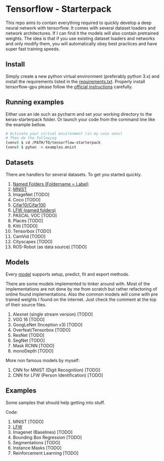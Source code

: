 # Tensorflow - Starterpack

This repo aims to contain everything required to quickly develop a deep neural network with tensorflow.
It comes with several dataset loaders and network architectures.
If I can find it the models will also contain pretrained weights.
The idea is that if you use existing dataset loaders and networks and only modify them, you will automatically obey best practices and have super fast training speeds.

## Install

Simply create a new python virtual environment (preferably python 3.x) and install the requirements listed in the [requirements.txt](requirements.txt).
Properly install tensorflow-gpu please follow the [official instructions](https://www.tensorflow.org/install/) carefully.


## Running examples

Either use an ide such as pycharm and set your working directory to the keras-starterpack folder.
Or launch your code from the command line like the example bellow.

```bash
# Activate your virtual environment (in my case venv)
# Then do the following
(venv) $ cd /PATH/TO/tensorflow-starterpack
(venv) $ pyhon -m examples.mnist
```

## Datasets

There are handlers for several datasets.
To get you started quickly.

1. [Named Folders (Foldername = Label)](datasets/classification/named_folders.py)
2. [MNIST](datasets/classification/mnist.py)
3. ImageNet [TODO]
4. Coco [TODO]
5. [Cifar10/Cifar100](datasets/classification/cifar.py)
6. [LFW (named folders)](datasets/classification/named_folders.py)
6. PASCAL VOC [TODO]
7. Places [TODO]
8. Kitti [TODO]
9. Tensorbox [TODO]
10. CamVid [TODO]
11. Cityscapes [TODO]
12. ROS-Robot (as data source) [TODO]

## Models

Every [model](models/model.py) supports setup, predict, fit and export methods.

There are some models implemented to tinker around with.
Most of the implementations are not done by me from scratch but rather refactoring of online found implementations.
Also the common models will come with pre trained weights I found on the internet.
Just check the comment at the top of their source files.

1. Alexnet (single stream version) [TODO]
2. VGG 16 [TODO]
3. GoogLeNet (Inception v3) [TODO]
4. Overfeat/Tensorbox [TODO]
5. ResNet [TODO]
6. SegNet [TODO]
7. Mask RCNN [TODO]
8. monoDepth [TODO]

More non famous models by myself:

1. CNN for MNIST (Digit Recognition) [TODO]
3. CNN for LFW (Person Identification) [TODO]

## Examples

Some samples that should help getting into stuff.

Code:

1. MNIST [TODO]
2. [LFW](examples/lfw_example.py)
3. Imagenet (Baselines) [TODO]
4. Bounding Box Regression [TODO]
5. Segmentations [TODO]
6. Instance Masks [TODO]
7. Reinforcement Learning [TODO]
